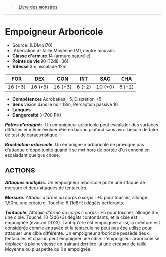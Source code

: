 ﻿> [Livre des monstres](tome_of_beasts.md)

---

# Empoigneur Arboricole

- Source: (LDM p170)
-  Aberration de taille Moyenne (M), neutre mauvais
- **Classe d'armure** 14 (armure naturelle)
- **Points de vie** 90 (12d8+36)
- **Vitesse** 3m, escalade 12m

|FOR|DEX|CON|INT|SAG|CHA|
|---|---|---|---|---|---|
|16 (+3)|16 (+3)|16 (+3)|6 (-2)|10 (+0)|6 (-2)|

- **Compétences** Acrobaties +5, Discrétion +5
- **Sens** vision dans le noir 18m, Perception passive 10
- **Langues** —
- **Dangerosité** 3 (700 PX)

**_Pattes d'araignée._** Un empoigneur arboricole peut escalader des surfaces difficiles et même évoluer tête en bas au plafond sans avoir besoin de faire de test de caractéristique.

**_Brachiation arboricole._** Un empoigneur arboricole ne provoque pas d'attaque d'opportunité quand il se met hors de portée d'un ennemi en escaladant quelque chose.

## ACTIONS

**_Attaques multiples._** Un empoigneur arboricole porte une attaque de morsure et deux attaques de tentacules.

**_Morsure._** _Attaque d'arme au corps à corps :_ +5 pour toucher, allonge 1,50m, une créature. Touché: 6 (1d6+3) dégâts perforants.

**_Tentacule._** _Attaque d'arme au corps à corps :_ +5 pour toucher, allonge 3m, une cible. Touché: 10 (2d6+3) dégâts contondants, et la cible est empoignée (évasion DD13). Tant qu'elle est empoignée ainsi, la créature est considérée comme entravée et le tentacule ne peut pas être utilisé pour attaquer une cible différente. Un empoigneur arboricole possède deux tentacules et chacun peut empoigner une cible. L'empoigneur arboricole se déplacer à pleine vitesse en traînant derrière lui une créature de taille Moyenne ou plus petite qu'il a empoignée.

